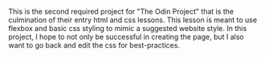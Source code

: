 This is the second required project for "The Odin Project" that is the culmination of their entry html and css lessons. This lesson is meant to use flexbox and basic css styling to mimic a suggested website style. In this project, I hope to not only be successful in creating the page, but I also want to go back and edit the css for best-practices. 